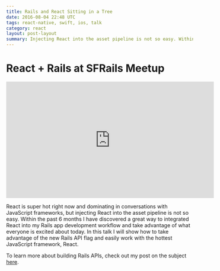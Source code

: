 ```yaml
---
title: Rails and React Sitting in a Tree
date: 2016-08-04 22:48 UTC
tags: react-native, swift, ios, talk
category: react
layout: post-layout
summary: Injecting React into the asset pipeline is not so easy. Within the past 6 months I have discovered a great way to integrated React into my Rails app development workflow and take advantage of what everyone is excited about today.
---
```

# React + Rails at SFRails Meetup 

<iframe width="560" height="315" src="https://www.youtube.com/embed/uBZGalgS-U8" frameborder="0" allowfullscreen></iframe>

React is super hot right now and dominating in conversations with JavaScript frameworks, but injecting React into the asset pipeline is not so easy. Within the past 6 months I have discovered a great way to integrated React into my Rails app development workflow and take advantage of what everyone is excited about today. In this talk I will show how to take advantage of the new Rails API flag and easily work with the hottest JavaScript framework, React. 

To learn more about building Rails APIs, check out my post on the
subject [here](/2016/04/06/react-native-and-swift-at-forward-4.html).

